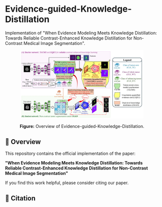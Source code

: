 # Evidence-guided-Knowledge-Distillation
Implementation of "When Evidence Modeling Meets Knowledge Distillation: Towards Reliable Contrast-Enhanced Knowledge Distillation for Non-Contrast Medical Image Segmentation".

<p align="center">
  <img src="figure/Graphical_abstract.jpg" width="80%">
</p>

<p align="center">
  <b>Figure:</b> Overview of Evidence-guided-Knowledge-Distillation.
</p>

## 🧠 Overview

This repository contains the official implementation of the paper:

**"When Evidence Modeling Meets Knowledge Distillation: Towards Reliable Contrast-Enhanced Knowledge Distillation for Non-Contrast Medical Image Segmentation"**

If you find this work helpful, please consider citing our paper.

## 📝 Citation
